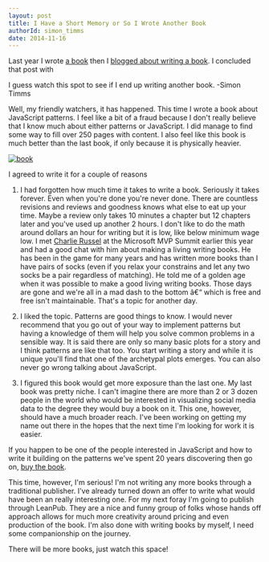 ```yaml
---
layout: post
title: I Have a Short Memory or So I Wrote Another Book
authorId: simon_timms
date: 2014-11-16
---
```


Last year I wrote [a book](http://www.amazon.com/Social-Data-Visualization-HTML5-JavaScript-ebook/dp/B00FF8OK0S/ref=sr_1_2?ie=UTF8&qid=1415827489&sr=8-2&keywords=simon+timms) then I [blogged about writing a book](http://blog.simontimms.com/2013/09/10/so-i-wrote-a-book/ "So I wrote a book"). I concluded that post with

I guess watch this spot to see if I end up writing another book. -Simon Timms

Well, my friendly watchers, it has happened. This time I wrote a book about JavaScript patterns. I feel like a bit of a fraud because I don't really believe that I know much about either patterns or JavaScript. I did manage to find some way to fill over 250 pages with content. I also feel like this book is much better than the last book, if only because it is physically heavier.

[![book](https://stimms.files.wordpress.com/2014/11/book.jpg)](https://stimms.files.wordpress.com/2014/11/book.jpg)

I agreed to write it for a couple of reasons

1. I had forgotten how much time it takes to write a book. Seriously it takes forever. Even when you're done you're never done. There are countless revisions and reviews and goodness knows what else to eat up your time. Maybe a review only takes 10 minutes a chapter but 12 chapters later and you've used up another 2 hours. I don't like to do the math around dollars an hour for writing but it is low, like below minimum wage low. I met [Charlie Russel](http://www.amazon.com/Charlie-Russel/e/B001IGNJLM/ref=sr_ntt_srch_lnk_15?qid=1415827919&sr=1-15) at the Microsoft MVP Summit earlier this year and had a good chat with him about making a living writing books. He has been in the game for many years and has written more books than I have pairs of socks (even if you relax your constrains and let any two socks be a pair regardless of matching). He told me of a golden age when it was possible to make a good living writing books. Those days are gone and we're all in a mad dash to the bottom â€“ which is free and free isn't maintainable. That's a topic for another day.

2. I liked the topic. Patterns are good things to know. I would never recommend that you go out of your way to implement patterns but having a knowledge of them will help you solve common problems in a sensible way. It is said there are only so many basic plots for a story and I think patterns are like that too. You start writing a story and while it is unique you'll find that one of the archetypal plots emerges. You can also never go wrong talking about JavaScript.

3. I figured this book would get more exposure than the last one. My last book was pretty niche. I can't imagine there are more than 2 or 3 dozen people in the world who would be interested in visualizing social media data to the degree they would buy a book on it. This one, however, should have a much broader reach. I've been working on getting my name out there in the hopes that the next time I'm looking for work it is easier.

If you happen to be one of the people interested in JavaScript and how to write it building on the patterns we've spent 20 years discovering then go on, [buy the book](https://www.packtpub.com/web-development/mastering-javascript-design-patterns).

This time, however, I'm serious! I'm not writing any more books through a traditional publisher. I've already turned down an offer to write what would have been an really interesting one. For my next foray I'm going to publish through LeanPub. They are a nice and funny group of folks whose hands off approach allows for much more creativity around pricing and even production of the book. I'm also done with writing books by myself, I need some companionship on the journey.

There will be more books, just watch this space!



